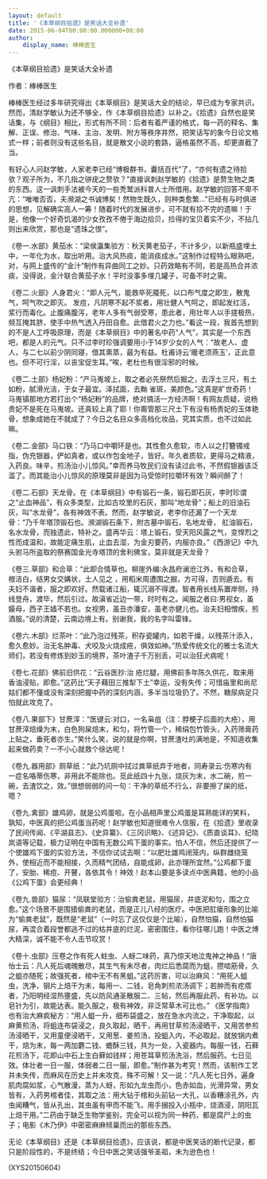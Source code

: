 ```yaml
---
layout: default
title: '《本草纲目拾遗》是笑话大全补遗'
date: 2015-06-04T00:00:00.000000+08:00
author:
    display_name: 棒棒医生
---
```


《本草纲目拾遗》是笑话大全补遗

作者：棒棒医生

棒棒医生经过多年研究得出《本草纲目》是笑话大全的结论，早已成为专家共识。然而，清赵学敏认为还不够全，作《本草纲目拾遗》以补之。《拾遗》自然也是笑话集，与《纲目》相比，形式有所不同：后者有着严谨的格式，每一药的释名、集解、正误、修治、气味、主治、发明、附方等秩序井然，把笑话写的象今日论文格式一样；前者则没有这些名目，就是散文小说的套路，逼格虽然不高，却更直截了当。

有好心人问赵学敏，人家老李已经“博极群书，囊括百代”了，“亦何有遗之待拾欤？观子所为，不几指之骈疣之赘欤？”直接讽刺赵学敏的《拾遗》是赘生物之类的东西。这一讽刺手法被今天的一些秃鹫派科普人士所借用。赵学敏的回答不卑不亢：“唯唯否否，夫濒湖之书诚博矣！然物生既久，则种类愈繁...”已经有与时俱进的思想，见解确实高人一筹！随着时代的发展进步，可不就有拾不完的遗嘛！于是，他像一个好奇饥渴的少女孜孜不倦于海边拾贝，捡得的宝贝着实不少，不拈几则出来欣赏，那也是“遗珠之恨”。

《卷一.水部》黄茄水：“梁侯瀛集验方：秋天黄老茄子，不计多少，以新瓶盛埋土中，一年化为水，取出听用。治大风热痰，能消痰成水。”这制作过程特么眼熟吧，对，与网上盛传的“金汁”制作有异曲同工之妙。只药效略有不同，若是高热合并浓痰，没得说，金汁联合黄茄子水！平时没事多埋几罐子，可备不时之需。

《卷二.火部》人身君火：“即人元气，能救卒死魇死，以口布气度之即生，散鬼气，呵气吹之即灭。 发痘，凡阴寒不起不浆者，用壮健人气呵之，即起发红活，浆行而毒化。止腹痛腹泻，老年人多有气弱受寒，患此者，用壮年人以手搓极热，频互掩其脐，使手中热气透入丹田自愈。此借君火之力也。”看这一段，我首先想到的不是人工呼吸原理，而是《本草纲目》中的著名中药“人气”，其实是一个东西吧，都是人的元气。只不过李时珍强调要用小于14岁少女的人气：“故老人、虚人，与二七以前少阴同寝，借其熏蒸，最为有益。杜甫诗云‘暖老须燕玉’，正此意也。但不可行淫，以丧宝促生耳。”唉，老杜也有很淫邪的时候。

《卷二.土部》杨妃粉：“产马嵬坡上，取之者必先祭然后掘之，去浮土三尺，有土如粉，腻滑光洁，于女子最宜。泽拭面，去黝 雀斑，美颜色。”这真是旷世奇药！马嵬镇那地方若打出个“杨妃粉”的品牌，绝对搞活一方经济啊！有网友质疑，说杨贵妃不是死在马嵬坡。还真较上真了耶！你甭管那三尺土下有没有杨贵妃的玉体艳骨，想象成她在不就成了？今日之名目众多高档化妆品，究其实质，也不过如此嘛。

《卷二.金部》马口铁：“乃马口中嚼环是也。其性愈久愈软，市人以之打簪镯戒指，伪充银器，俨如真者，或以作包金地子，皆好。年久者质软，更得马之精液，入药良。味辛，煎汤治小儿惊风。”幸而养马牧民们没有读过此书，不然假银器该泛滥了。而其能治小儿惊风的原理莫非是因为马受惊时拉嚼环有效？瞬间醉了！

《卷二.石部》天龙骨。在《本草纲目》中有锻石一条，锻石即石灰，李时珍谓之“止血神品”，有众多类型，比如古坟里的石灰，那叫“地龙骨”；船上的旧油石灰，叫“水龙骨”，各有神效不表。然而，赵学敏说，老李你还漏了一个天龙骨：“乃千年塔顶锻石也。濒湖锻石条下，附古墓中锻石，名地龙骨， 舡油锻石，名水龙骨，而独遗此，特补之。盛再华云：塔上锻石，受天阳风露之气，变悍烈之性而成温和，故能定痛生肌，止血去湿，为金刃要药，内服亦良。”《西游记》中九头驸马所盗取的祭赛国金光寺塔顶的舍利佛宝，莫非就是天龙骨？

《卷三.草部》和合草：“此即合情草也。柳崖外编∶永昌府澜沧江外，有和合草，根洁白，结男女交媾状，土人见之 ，用稻米周遭围之掘，方可得，否则遁去。有夫妇不谐者，服之即欢好。然载诸江船，辄沉溺不得渡。智者用长线系置岸侧，持线登舟，渡毕，然后引过。故滇省近边一带，时时有之。闻服之者曰∶男视女，虽嫫母，西子王嫱不若也。女视男，虽丑亦潘安，虽老亦健儿也。治夫妇相憎疾，煎酒服。”说的清楚，云南边境上有。别谢我，我的名字叫雷锋。

《卷六.木部》烂茶叶：“此乃泡过残茶，积存瓷罐内，如若干燥，以残茶汁添入，愈久愈妙。治无名肿毒、犬咬及火烧成疮，俱效如神。”热爱传统文化的雅士名流大师们，若没有修炼到妙玉的境界，茶叶渣子千万别丢，可以治狂犬病呢！

《卷七.花部》佛前旧供花：“云谷医抄∶治 疮烂腿，用佛前多年陈久供花，取来用香油浸贴，即愈。”这药比“天子藉田三推犁下土”幸运，没有失传；可惜庙里和尚尼姑们都不懂或没有深刻把握中药的深刻内涵，多半当垃圾扔了。不然，糖尿病足只怕就此攻克了。

《卷八.果部下》甘蔗滓：“医键云∶对口，一名枭疽（注：脖梗子后面的大疮），用甘蔗滓焙燥为末，白色狗屎焙末，和匀，将竹管一个，稀绢包竹管头，入药筛膏药上贴之，垂死者亦生。”笑什么笑，说的就是你啊，甘蔗渣吐的满地是，不知道收集起来做药卖？一不小心就救个徐达呢！

《卷九.器用部》厕草纸：“此乃坑厕中拭过粪草纸弃于地者，同寿录云∶伤寒内有一症名咯蒂伤寒，非用此不能除也。觅此纸四十九张，烧灰为末，水二碗，煎一碗，去渣饮之，效。”很想弱弱的问一句：干净的草纸不行么，非要擦了屎的纸，嗯？

《卷九.禽部》雄鸡卵，就是公鸡蛋啦。在小品相声里公鸡蛋是耳熟能详的笑料，孰知，中医真的把公鸡蛋当药呢！赵学敏也知道很难令人信服，在《拾遗》里收录了民间传闻、《平湖县志》、《史异纂》、《三冈识略》、《述异记》、《质直谈耳》、纪晓岚语等记载，极力证明在中国有无数公鸡下蛋的事实。怕人不信，然后还提供了一个使雄鸡下蛋的实验方法，不信你试试去啊：“以肥壮雄鸡闭笼内，纵群雌绕笼外，使相近而不能相接，久而精气团结，自能成卵，此亦理所宜然。”公鸡都下蛋了，安胎、稀痘、开瞽，各依其令！神效！赵本山要是多读点中医典籍，他的小品《公鸡下蛋》会更经典！

《卷九.兽部》猫尿：“凤联堂验方：治偷粪老鼠，用猫尿，井底泥和匀，围之立愈。”这个场景不是围猎偷粪的老鼠，而是正儿八经的医疗。中医把肛瘘形象的比喻为“偷粪老鼠”，既然是“老鼠”（一时忘了这仅仅是个比喻），自然怕猫，自然怕猫尿，再混合着段誉都逃不过的枯井底的烂泥，密密围住，看你往哪儿跑！中医之博大精深，诚不能不令人击节叹赏！

《卷十.虫部》压卷之作有死人蛀虫、人蚜二味药，真乃惊天地泣鬼神之神品！“唐怡士云：凡人死后魂魄散尽，其生气有未尽者，肉烂后悉腐而为蛆，攒啮筋骨，久之蛆亦随死；故强死者，棺中无不有黑蛆。”这药厉害，可以治麻风：“用死人蛆虫，洗净，钢片上焙干为末，每用一、二钱，皂角刺煎浓汤调下；若肿而有疙瘩者，乃阳明经湿热壅盛，先以防风通圣散服二、三帖，然后再服此药，有补功。以皂针为引，故能达表。能久服之，极有神效，非泛常草木可比也。” 《医学指南》也有治大麻疯秘方：“用人蛆一升，细布袋盛之，放在急水内流之，干净取起，以麻黄煎汤，将蛆连布袋浸之，良久取起，晒干，再用甘草煎汤浸晒干，又用苦参煎汤浸晒干，又用童便浸晒干，又用葱、姜煎汤，投蛆入内，不必取起，就放锅内煮干，焙为末，每一两加麝二钱、蟾酥三钱，共为一处，入瓷器内。每服一钱，石藓花煎汤下，花即山中石上生白藓如钱样；用苍耳草煎汤洗浴，然后服药。七日见效。体壮者一日一服，体弱者二日一服，即愈。”制作甚为考究！然而，该制作工艺并未失传，而麻风在历史上并未攻克，殊不可解！又一说：“凡人死七日外，遍身肌肉腐如浆，心气散漫，蒸为人蚜，形如九龙虫而小，色赤如血，光滑异常，男女皆有，入药男棺者佳，其取之法：用大钻于棺和头前钻一大孔，以香糟涂孔外，内虫闻糟气，皆从孔出，其虫虽有甲而不能飞，用手搦投入小瓶中，烧酒浸，阴阳瓦上焙干用。”二药由于缺乏生物学鉴别，完全可以视为同一种药，都是腐尸上的虫子；电影《木乃伊》中密密麻麻倾巢而出的那些东西。

无论《本草纲目》还是《本草纲目拾遗》，应该说，都是中医笑话的断代记录，都只是阶段性的，不是终结；今日中医之笑话强爷圣祖，未为逊色也！

(XYS20150604)

